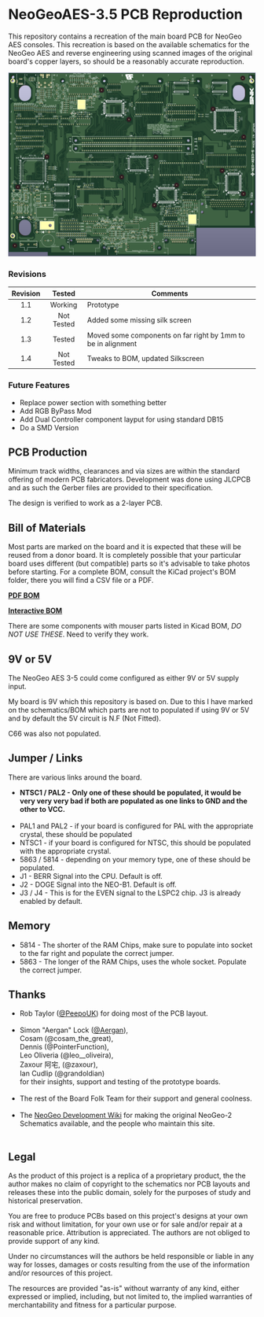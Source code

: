 # NeoGeoAES-3.5 PCB Reproduction

This repository contains a recreation of the main board PCB for NeoGeo AES
consoles. This recreation is based on the available schematics for the
NeoGeo AES and reverse engineering using scanned images of the original
board's copper layers, so should be a reasonably accurate reproduction.

![PCB](images/NeoGeoAES3_5_Front.png)

### Revisions

| Revision | Tested | Comments |
|:--------:|:------:| --- |
| 1.1      | Working | Prototype |
| 1.2      | Not Tested | Added some missing silk screen |
| 1.3      | Tested     | Moved some components on far right by 1mm to be in alignment |
| 1.4      | Not Tested | Tweaks to BOM, updated Silkscreen |

### Future Features
 * Replace power section with something better
 * Add RGB ByPass Mod
 * Add Dual Controller component layput for using standard DB15
 * Do a SMD Version



## PCB Production

Minimum track widths, clearances and via sizes are within the standard
offering of modern PCB fabricators. Development was done using JLCPCB and as
such the Gerber files are provided to their specification.

The design is verified to work as a 2-layer PCB.


## Bill of Materials

Most parts are marked on the board and it is expected that these will be reused
from a donor board. It is completely possible that your particular board uses
different (but compatible) parts so it's advisable to take photos before starting.
For a complete BOM, consult the KiCad project's BOM folder, there you will find a CSV file or a PDF.

[**PDF BOM**][BOM]

[**Interactive BOM**][IBOM]

There are some components with mouser parts listed in Kicad BOM, *DO NOT USE THESE*. Need to verify they work.

## 9V or 5V

The NeoGeo AES 3-5 could come configured as either 9V or 5V supply input.

My board is 9V which this repository is based on. Due to this I have marked on the schematics/BOM
which parts are not to populated if using 9V or 5V and by default the 5V circuit is N.F (Not Fitted).

C66 was also not populated.


## Jumper / Links

There are various links around the board.

* __NTSC1 / PAL2 - Only one of these should be populated, it would be very very very bad if both are populated
  as one links to GND and the other to VCC.__\
&nbsp;
* PAL1 and PAL2 - if your board is configured for PAL with the appropriate crystal, these should be populated
* NTSC1 - if your board is configured for NTSC, this should be populated with the appropriate crystal.
* 5863 / 5814 - depending on your memory type, one of these should be populated.
* J1 - BERR Signal into the CPU. Default is off.
* J2 - DOGE Signal into the NEO-B1. Default is off.
* J3 / J4 - This is for the EVEN signal to the LSPC2 chip. J3 is already enabled by default.


## Memory

* 5814 - The shorter of the RAM Chips, make sure to populate into socket to the far right and populate the correct
  jumper.
* 5863 - The longer of the RAM Chips, uses the whole socket. Populate the correct jumper.


## Thanks

  * Rob Taylor ([@PeepoUK](https://github.com/PeepoUK)) for doing most of
    the PCB layout.\
&nbsp;
  * Simon "Aergan" Lock ([@Aergan](https://github.com/Aergan)),\
    Cosam (@cosam_the_great),\
    Dennis (@PointerFunction),\
    Leo Oliveria (@leo__oliveira),\
    Zaxour 阿宅, (@zaxour),\
    Ian Cudlip (@grandoldian)\
    for their insights, support and testing of the prototype boards.\
&nbsp;
  * The rest of the Board Folk Team for their support and general
    coolness.\
&nbsp;
  * The [NeoGeo Development Wiki](https://wiki.neogeodev.org/) for making
    the original NeoGeo-2 Schematics available, and the people who maintain
    this site.\
&nbsp;


## Legal

As the product of this project is a replica of a proprietary product, the
the author makes no claim of copyright to the schematics nor PCB layouts and
releases these into the public domain, solely for the purposes of study and
historical preservation.

You are free to produce PCBs based on this project's designs at your own risk
and without limitation, for your own use or for sale and/or repair at a
reasonable price. Attribution is appreciated. The authors are not obliged to
provide support of any kind.

Under no circumstances will the authors be held responsible or liable in any
way for losses, damages or costs resulting from the use of the information
and/or resources of this project.

The resources are provided "as-is" without warranty of any kind, either
expressed or implied, including, but not limited to, the implied warranties
of merchantability and fitness for a particular purpose.

[IBOM]: http://htmlpreview.github.io/?https://raw.githubusercontent.com/Board-Folk/NeoGeoAES-3.5/main/bom/NeoGeo-AES-3_5.html

[BOM]: https://raw.githubusercontent.com/Board-Folk/NeoGeoAES-3.5/main/bom/NeoGeoAES3_5-BOM.pdf
